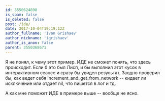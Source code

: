 ```yaml
---
id: 3550624890
is_spam: false
is_deleted: false
post: /ide/
date: 2017-10-04T19:19:12Z
author_fullname: 'Ivan Grishaev'
author_nickname: 'igrishaev'
author_is_anon: false
parent: 3550368671
---
```


<p>Я не понял, к чему этот пример. ИДЕ не сможет понять, что здесь происходит. Если б это был Лисп, и бы выполнил этот кусок в интерактивном сеансе и сразу бы увидел результат. Заодно проверил бы, как ведет себя increment_and_get_from_network -- кидает ли исключение или отдает nil, что пишется в лог и тд.</p><p>А как мне поможет ИДЕ в примере выше -- вообще не ясно.</p>
